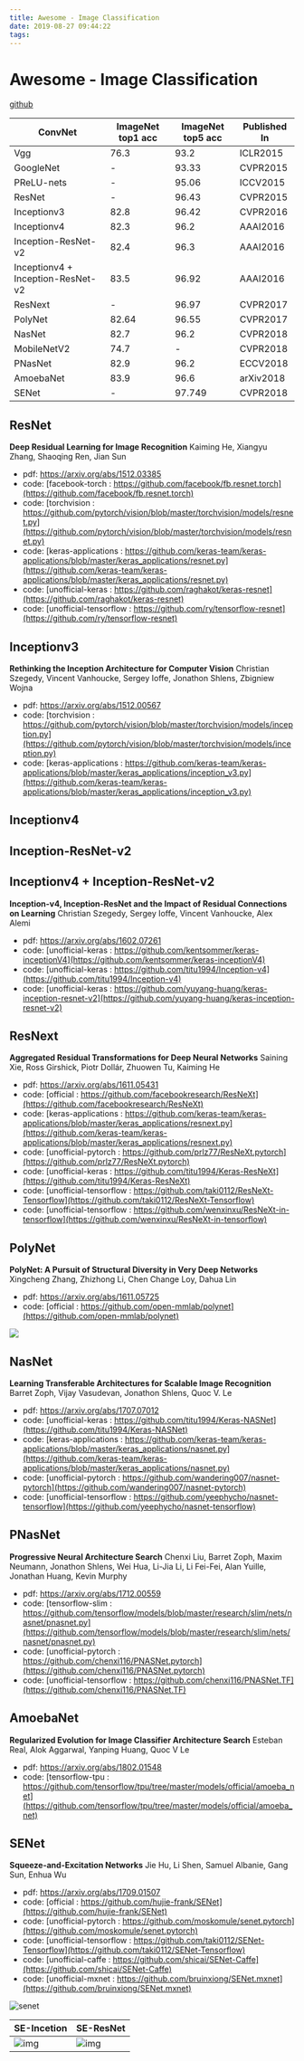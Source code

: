 ```yaml
---
title: Awesome - Image Classification
date: 2019-08-27 09:44:22
tags:
---
```


# Awesome - Image Classification

[github](https://github.com/weiaicunzai/awesome-image-classification)



| ConvNet                           | ImageNet top1 acc | ImageNet top5 acc | Published In                                                 |
| --------------------------------- | ----------------- | ----------------- | ------------------------------------------------------------ |
| Vgg                               | 76.3              | 93.2              | ICLR2015                                                     |
| GoogleNet                         | -                 | 93.33             | CVPR2015                                                     |
| PReLU-nets                        | -                 | 95.06             | ICCV2015                                                     |
| ResNet                            | -                 | 96.43             | CVPR2015                                                     |
| Inceptionv3                       | 82.8              | 96.42             | CVPR2016                                                     |
| Inceptionv4                       | 82.3              | 96.2              | AAAI2016                                                     |
| Inception-ResNet-v2               | 82.4              | 96.3              | AAAI2016                                                     |
| Inceptionv4 + Inception-ResNet-v2 | 83.5              | 96.92             | AAAI2016                                                     |
| ResNext                           | -                 | 96.97             | CVPR2017                                                     |
| PolyNet                           | 82.64             | 96.55             | CVPR2017                                                     |
| NasNet                            | 82.7              | 96.2              | CVPR2018                                                     |
| MobileNetV2                       | 74.7              | -                 | CVPR2018                                                     |
| PNasNet                           | 82.9              | 96.2              | ECCV2018                                                     |
| AmoebaNet                         | 83.9              | 96.6              | arXiv2018                                                    |
| SENet                             | -                 | 97.749            | CVPR2018                                                     |

## ResNet

**Deep Residual Learning for Image Recognition**
Kaiming He, Xiangyu Zhang, Shaoqing Ren, Jian Sun

- pdf: https://arxiv.org/abs/1512.03385
- code: [facebook-torch : https://github.com/facebook/fb.resnet.torch](https://github.com/facebook/fb.resnet.torch)
- code: [torchvision : https://github.com/pytorch/vision/blob/master/torchvision/models/resnet.py](https://github.com/pytorch/vision/blob/master/torchvision/models/resnet.py)
- code: [keras-applications : https://github.com/keras-team/keras-applications/blob/master/keras_applications/resnet.py](https://github.com/keras-team/keras-applications/blob/master/keras_applications/resnet.py)
- code: [unofficial-keras : https://github.com/raghakot/keras-resnet](https://github.com/raghakot/keras-resnet)
- code: [unofficial-tensorflow : https://github.com/ry/tensorflow-resnet](https://github.com/ry/tensorflow-resnet)

## Inceptionv3

**Rethinking the Inception Architecture for Computer Vision**
Christian Szegedy, Vincent Vanhoucke, Sergey Ioffe, Jonathon Shlens, Zbigniew Wojna

- pdf: https://arxiv.org/abs/1512.00567
- code: [torchvision : https://github.com/pytorch/vision/blob/master/torchvision/models/inception.py](https://github.com/pytorch/vision/blob/master/torchvision/models/inception.py)
- code: [keras-applications : https://github.com/keras-team/keras-applications/blob/master/keras_applications/inception_v3.py](https://github.com/keras-team/keras-applications/blob/master/keras_applications/inception_v3.py)

## Inceptionv4



## Inception-ResNet-v2



## Inceptionv4 + Inception-ResNet-v2

**Inception-v4, Inception-ResNet and the Impact of Residual Connections on Learning**
Christian Szegedy, Sergey Ioffe, Vincent Vanhoucke, Alex Alemi

- pdf: https://arxiv.org/abs/1602.07261
- code: [unofficial-keras : https://github.com/kentsommer/keras-inceptionV4](https://github.com/kentsommer/keras-inceptionV4)
- code: [unofficial-keras : https://github.com/titu1994/Inception-v4](https://github.com/titu1994/Inception-v4)
- code: [unofficial-keras : https://github.com/yuyang-huang/keras-inception-resnet-v2](https://github.com/yuyang-huang/keras-inception-resnet-v2)

## ResNext

**Aggregated Residual Transformations for Deep Neural Networks**
Saining Xie, Ross Girshick, Piotr Dollár, Zhuowen Tu, Kaiming He

- pdf: https://arxiv.org/abs/1611.05431
- code: [official : https://github.com/facebookresearch/ResNeXt](https://github.com/facebookresearch/ResNeXt)
- code: [keras-applications : https://github.com/keras-team/keras-applications/blob/master/keras_applications/resnext.py](https://github.com/keras-team/keras-applications/blob/master/keras_applications/resnext.py)
- code: [unofficial-pytorch : https://github.com/prlz77/ResNeXt.pytorch](https://github.com/prlz77/ResNeXt.pytorch)
- code: [unofficial-keras : https://github.com/titu1994/Keras-ResNeXt](https://github.com/titu1994/Keras-ResNeXt)
- code: [unofficial-tensorflow : https://github.com/taki0112/ResNeXt-Tensorflow](https://github.com/taki0112/ResNeXt-Tensorflow)
- code: [unofficial-tensorflow : https://github.com/wenxinxu/ResNeXt-in-tensorflow](https://github.com/wenxinxu/ResNeXt-in-tensorflow)

## PolyNet

**PolyNet: A Pursuit of Structural Diversity in Very Deep Networks**
Xingcheng Zhang, Zhizhong Li, Chen Change Loy, Dahua Lin

- pdf: https://arxiv.org/abs/1611.05725
- code: [official : https://github.com/open-mmlab/polynet](https://github.com/open-mmlab/polynet)

![](CV_2DNN/20171115073756377.png)

## NasNet

**Learning Transferable Architectures for Scalable Image Recognition**
Barret Zoph, Vijay Vasudevan, Jonathon Shlens, Quoc V. Le

- pdf: https://arxiv.org/abs/1707.07012
- code: [unofficial-keras : https://github.com/titu1994/Keras-NASNet](https://github.com/titu1994/Keras-NASNet)
- code: [keras-applications : https://github.com/keras-team/keras-applications/blob/master/keras_applications/nasnet.py](https://github.com/keras-team/keras-applications/blob/master/keras_applications/nasnet.py)
- code: [unofficial-pytorch : https://github.com/wandering007/nasnet-pytorch](https://github.com/wandering007/nasnet-pytorch)
- code: [unofficial-tensorflow : https://github.com/yeephycho/nasnet-tensorflow](https://github.com/yeephycho/nasnet-tensorflow)

## PNasNet

**Progressive Neural Architecture Search**
Chenxi Liu, Barret Zoph, Maxim Neumann, Jonathon Shlens, Wei Hua, Li-Jia Li, Li Fei-Fei, Alan Yuille, Jonathan Huang, Kevin Murphy

- pdf: https://arxiv.org/abs/1712.00559
- code: [tensorflow-slim : https://github.com/tensorflow/models/blob/master/research/slim/nets/nasnet/pnasnet.py](https://github.com/tensorflow/models/blob/master/research/slim/nets/nasnet/pnasnet.py)
- code: [unofficial-pytorch : https://github.com/chenxi116/PNASNet.pytorch](https://github.com/chenxi116/PNASNet.pytorch)
- code: [unofficial-tensorflow : https://github.com/chenxi116/PNASNet.TF](https://github.com/chenxi116/PNASNet.TF)



## AmoebaNet

**Regularized Evolution for Image Classifier Architecture Search**
Esteban Real, Alok Aggarwal, Yanping Huang, Quoc V Le

- pdf: https://arxiv.org/abs/1802.01548
- code: [tensorflow-tpu : https://github.com/tensorflow/tpu/tree/master/models/official/amoeba_net](https://github.com/tensorflow/tpu/tree/master/models/official/amoeba_net)

## SENet

**Squeeze-and-Excitation Networks**
Jie Hu, Li Shen, Samuel Albanie, Gang Sun, Enhua Wu

- pdf: https://arxiv.org/abs/1709.01507
- code: [official : https://github.com/hujie-frank/SENet](https://github.com/hujie-frank/SENet)
- code: [unofficial-pytorch : https://github.com/moskomule/senet.pytorch](https://github.com/moskomule/senet.pytorch)
- code: [unofficial-tensorflow : https://github.com/taki0112/SENet-Tensorflow](https://github.com/taki0112/SENet-Tensorflow)
- code: [unofficial-caffe : https://github.com/shicai/SENet-Caffe](https://github.com/shicai/SENet-Caffe)
- code: [unofficial-mxnet : https://github.com/bruinxiong/SENet.mxnet](https://github.com/bruinxiong/SENet.mxnet)

![senet](CV_2DNN/senet_block.JPG)

| SE-Incetion                             | SE-ResNet                            |
| --------------------------------------- | ------------------------------------ |
| ![img](CV_2DNN/SE-Inception-module.jpg) | ![img](CV_2DNN/SE-ResNet-module.jpg) |

